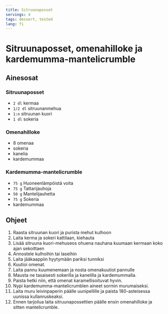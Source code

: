 ```yaml
---
title: Sitruunaposset
servings: 4
tags: dessert, tested
lang: fi
---
```


# Sitruunaposset, omenahilloke ja kardemumma-mantelicrumble

## Ainesosat

### Sitruunaposset

- `2 dl` kermaa
- `1/2 dl` sitruunanmehua
- `1:n` sitruunan kuori
- `1 dl` sokeria

### Omenahilloke

- 8 omenaa
- sokeria
- kanelia
- kardemummaa

### Kardemumma-mantelicrumble

- `75 g` Huoneenlämpöistä voita
- `75 g` Tattarijauhoja
- `50 g` Mantelijauhetta
- `75 g` Sokeria
- kardemummaa

## Ohjeet

1. Raasta sitruunan kuori ja purista mehut kulhoon
1. Laita kerma ja sokeri kattilaan, kiehauta
1. Lisää sitruuna kuori-mehuseos ohuena nauhana kuumaan kermaan koko ajan sekoittaen
1. Annostele kulhoihin tai laseihin
1. Laita jääkaappiin hyytymään pariksi tunniksi
1. Kuutioi omenat.
1. Laita pannu kuumenemaan ja nosta omenakuutiot pannulle
1. Mausta ne tasaisesti sokerilla ja kanelilla ja kardemummalla.
1. Paista hetki niin, että omenat karamellisoituvat hyvin.
1. Nypi kardemumma-mantelicrumblen aineet sormin murumaiseksi.
1. Laita muru leivinpaperin päälle uunipellille ja paista 180-asteisessa uunissa kullanruskeaksi.
1. Ennen tarjoilua laita sitruunapossettien päälle ensin omenahilloke ja sitten mantelicrumble.
